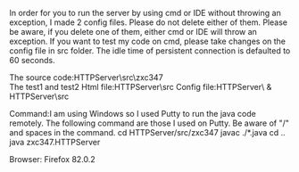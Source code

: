 In order for you to run the server by using cmd or IDE without throwing an exception, I made 2 config files.
Please do not delete either of them.
Please be aware, if you delete one of them, either cmd or IDE will throw an exception.
If you want to test my code on cmd, please take changes on the config file in src folder.
The idle time of persistent connection is defaulted to 60 seconds. 

The source code:HTTPServer\src\zxc347\
The test1 and test2 Html file:HTTPServer\src
Config file:HTTPServer\ & HTTPServer\src

Command:I am using Windows so I used Putty to run the java code remotely. 
	The following command are those I used on Putty. Be aware of "/" and spaces in the command.
	cd HTTPServer/src/zxc347
	javac ./*.java
	cd ..
	java zxc347.HTTPServer

Browser: Firefox 82.0.2